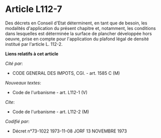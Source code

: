 # Article L112-7

Des décrets en Conseil d'Etat déterminent, en tant que de besoin, les modalités d'application du présent chapitre et,
notamment, les conditions dans lesquelles est déterminée la surface de plancher développée hors oeuvre, prise en compte pour
l'application du plafond légal de densité institué par l'article L. 112-2.

**Liens relatifs à cet article**

_Cité par_:

  - CODE GENERAL DES IMPOTS, CGI. - art. 1585 C (M)

_Nouveaux textes_:

  - Code de l'urbanisme - art. L112-1 (V)

_Cite_:

  - Code de l'urbanisme - art. L112-2 (M)

_Codifié par_:

  - Décret n°73-1022 1973-11-08 JORF 13 NOVEMBRE 1973
